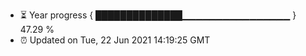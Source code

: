 - ⏳ Year progress { ██████████████▁▁▁▁▁▁▁▁▁▁▁▁▁▁▁▁ } 47.29 %
- ⏰ Updated on Tue, 22 Jun 2021 14:19:25 GMT

